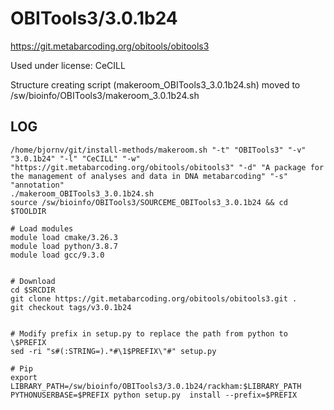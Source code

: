 OBITools3/3.0.1b24
========================

<https://git.metabarcoding.org/obitools/obitools3>

Used under license:
CeCILL


Structure creating script (makeroom_OBITools3_3.0.1b24.sh) moved to /sw/bioinfo/OBITools3/makeroom_3.0.1b24.sh

LOG
---

    /home/bjornv/git/install-methods/makeroom.sh "-t" "OBITools3" "-v" "3.0.1b24" "-l" "CeCILL" "-w" "https://git.metabarcoding.org/obitools/obitools3" "-d" "A package for the management of analyses and data in DNA metabarcoding" "-s" "annotation"
    ./makeroom_OBITools3_3.0.1b24.sh
    source /sw/bioinfo/OBITools3/SOURCEME_OBITools3_3.0.1b24 && cd $TOOLDIR

    # Load modules
    module load cmake/3.26.3
    module load python/3.8.7
    module load gcc/9.3.0


    # Download
    cd $SRCDIR
    git clone https://git.metabarcoding.org/obitools/obitools3.git .
    git checkout tags/v3.0.1b24


    # Modify prefix in setup.py to replace the path from python to \$PREFIX
    sed -ri "s#(:STRING=).*#\1$PREFIX\"#" setup.py

    # Pip
    export LIBRARY_PATH=/sw/bioinfo/OBITools3/3.0.1b24/rackham:$LIBRARY_PATH
    PYTHONUSERBASE=$PREFIX python setup.py  install --prefix=$PREFIX



